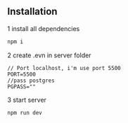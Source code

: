 
## Installation
1 install all dependencies
```bash
npm i
```
2 create .evn in server folder 
```
// Port localhost, i'm use port 5500
PORT=5500
//pass postgres
PGPASS=""
```
3 start server
```bash
npm run dev
```

